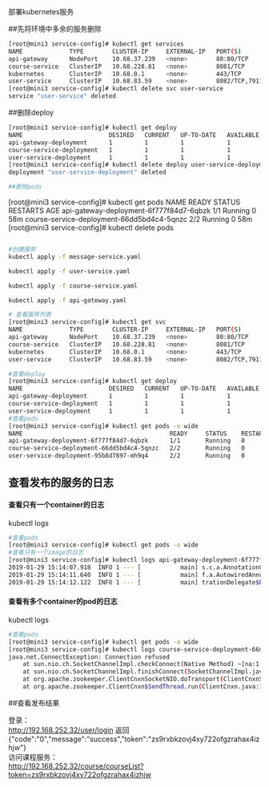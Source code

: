 部署kubernetes服务

##先将环境中多余的服务删除
```bash
[root@mini3 service-config]# kubectl get services
NAME             TYPE        CLUSTER-IP     EXTERNAL-IP   PORT(S)             AGE
api-gateway      NodePort    10.68.37.239   <none>        80:80/TCP           55m
course-service   ClusterIP   10.68.228.81   <none>        8081/TCP            56m
kubernetes       ClusterIP   10.68.0.1      <none>        443/TCP             5d
user-service     ClusterIP   10.68.83.59    <none>        8082/TCP,7911/TCP   56m
[root@mini3 service-config]# kubectl delete svc user-service
service "user-service" deleted

```
##删除deploy
```bash
[root@mini3 service-config]# kubectl get deploy
NAME                        DESIRED   CURRENT   UP-TO-DATE   AVAILABLE   AGE
api-gateway-deployment      1         1         1            1           57m
course-service-deployment   1         1         1            1           57m
user-service-deployment     1         1         1            1           58m
[root@mini3 service-config]# kubectl delete deploy user-service-deployment
deployment "user-service-deployment" deleted

##删除pods
```
[root@mini3 service-config]# kubectl get pods
NAME                                         READY     STATUS    RESTARTS   AGE
api-gateway-deployment-6f777f84d7-6qbzk      1/1       Running   0          58m
course-service-deployment-66dd5bd4c4-5qnzc   2/2       Running   0          58m
[root@mini3 service-config]# kubectl delete pods <podName>

```bash

```

```bash
#创建服务
kubectl apply -f message-service.yaml

kubectl apply -f user-service.yaml

kubectl apply -f course-service.yaml

kubectl apply -f api-gateway.yaml
```

```bash
# 查看服务列表
[root@mini3 service-config]# kubectl get svc
NAME             TYPE        CLUSTER-IP     EXTERNAL-IP   PORT(S)             AGE
api-gateway      NodePort    10.68.37.239   <none>        80:80/TCP           1m
course-service   ClusterIP   10.68.228.81   <none>        8081/TCP            1m
kubernetes       ClusterIP   10.68.0.1      <none>        443/TCP             5d
user-service     ClusterIP   10.68.83.59    <none>        8082/TCP,7911/TCP   2m

```

```bash
#查看deploy
[root@mini3 service-config]# kubectl get deploy
NAME                        DESIRED   CURRENT   UP-TO-DATE   AVAILABLE   AGE
api-gateway-deployment      1         1         1            1           14m
course-service-deployment   1         1         1            1           14m
user-service-deployment     1         1         1            1           15m
#查看pods
[root@mini3 service-config]# kubectl get pods -o wide
NAME                                         READY     STATUS    RESTARTS   AGE       IP             NODE
api-gateway-deployment-6f777f84d7-6qbzk      1/1       Running   0          14m       172.20.55.74   192.168.252.32
course-service-deployment-66dd5bd4c4-5qnzc   2/2       Running   0          14m       172.20.55.73   192.168.252.32
user-service-deployment-95b8d7897-mh9q4      2/2       Running   0          15m       172.20.55.76   192.168.252.32

```

## 查看发布的服务的日志
#### 查看只有一个container的日志
kubectl logs <podName>
```bash
#查看pods
[root@mini3 service-config]# kubectl get pods -o wide
#查看只有一个image的日志
[root@mini3 service-config]# kubectl logs api-gateway-deployment-6f777f84d7-6qbzk 
2019-01-29 15:14:07.918  INFO 1 --- [           main] s.c.a.AnnotationConfigApplicationContext : Refreshing org.springframework.context.annotation.AnnotationConfigApplicationContext@72e907ca: startup date [Tue Jan 29 15:14:07 UTC 2019]; root of context hierarchy
2019-01-29 15:14:11.640  INFO 1 --- [           main] f.a.AutowiredAnnotationBeanPostProcessor : JSR-330 'javax.inject.Inject' annotation found and supported for autowiring
2019-01-29 15:14:12.122  INFO 1 --- [           main] trationDelegate$BeanPostProcessorChecker : Bean 'configurationPropertiesRebinderAutoConfiguration' of type [org.springframework.cloud.autoconfigure.ConfigurationPropertiesRebinderAutoConfiguration$$EnhancerBySpringCGLIB$$b01194d8] is not eligible for getting processed by all BeanPostProcessors (for example: not eligible for auto-proxying)

```
#### 查看有多个container的pod的日志
kubectl logs <podName> <containerName>
```bash
#查看pods
[root@mini3 service-config]# kubectl get pods -o wide
[root@mini3 service-config]# kubectl logs course-service-deployment-66dd5bd4c4-5qnzc course-service
java.net.ConnectException: Connection refused
	at sun.nio.ch.SocketChannelImpl.checkConnect(Native Method) ~[na:1.7.0_181]
	at sun.nio.ch.SocketChannelImpl.finishConnect(SocketChannelImpl.java:744) ~[na:1.7.0_181]
	at org.apache.zookeeper.ClientCnxnSocketNIO.doTransport(ClientCnxnSocketNIO.java:361) ~[zookeeper-3.4.6.jar!/:3.4.6-1569965]
	at org.apache.zookeeper.ClientCnxn$SendThread.run(ClientCnxn.java:1081) ~[zookeeper-3.4.6.jar!/:3.4.6-1569965]

```

##查看发布结果

登录：  
http://192.168.252.32/user/login   返回{"code":"0","message":"success","token":"zs9rxbkzovj4xy722ofgzrahax4izhjw"}  
访问课程服务：  
http://192.168.252.32/course/courseList?token=zs9rxbkzovj4xy722ofgzrahax4izhjw